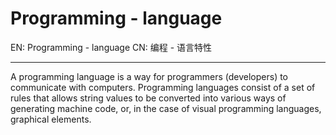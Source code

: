 
# Programming - language

EN: Programming - language
CN: 编程 - 语言特性

---

A programming language is a way for programmers (developers) to communicate with computers. Programming languages consist of a set of rules that allows string values to be converted into various ways of generating machine code, or, in the case of visual programming languages, graphical elements.

